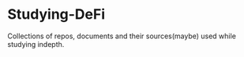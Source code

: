 # Studying-DeFi
Collections of repos, documents and their sources(maybe) used while studying indepth.
